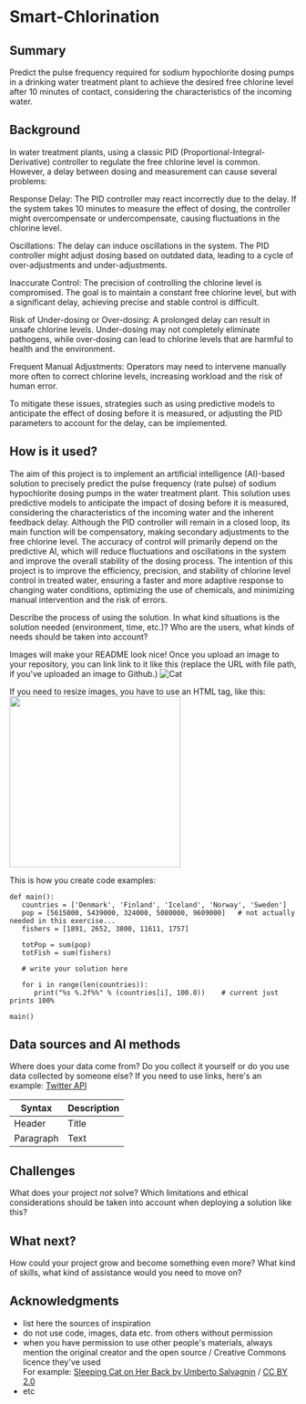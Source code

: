 <!-- This is the markdown template for the final project of the Building AI course, 
created by Reaktor Innovations and University of Helsinki. 
Copy the template, paste it to your GitHub README and edit! -->

# Smart-Chlorination


## Summary

Predict the pulse frequency required for sodium hypochlorite dosing pumps in a drinking water treatment plant to achieve the desired free chlorine level after 10 minutes of contact, considering the characteristics of the incoming water.


## Background

In water treatment plants, using a classic PID (Proportional-Integral-Derivative) controller to regulate the free chlorine level is common. However, a delay between dosing and measurement can cause several problems:

Response Delay: The PID controller may react incorrectly due to the delay. If the system takes 10 minutes to measure the effect of dosing, the controller might overcompensate or undercompensate, causing fluctuations in the chlorine level.

Oscillations: The delay can induce oscillations in the system. The PID controller might adjust dosing based on outdated data, leading to a cycle of over-adjustments and under-adjustments.

Inaccurate Control: The precision of controlling the chlorine level is compromised. The goal is to maintain a constant free chlorine level, but with a significant delay, achieving precise and stable control is difficult.

Risk of Under-dosing or Over-dosing: A prolonged delay can result in unsafe chlorine levels. Under-dosing may not completely eliminate pathogens, while over-dosing can lead to chlorine levels that are harmful to health and the environment.

Frequent Manual Adjustments: Operators may need to intervene manually more often to correct chlorine levels, increasing workload and the risk of human error.

To mitigate these issues, strategies such as using predictive models to anticipate the effect of dosing before it is measured, or adjusting the PID parameters to account for the delay, can be implemented.


## How is it used?

The aim of this project is to implement an artificial intelligence (AI)-based solution to precisely predict the pulse frequency (rate pulse) of sodium hypochlorite dosing pumps in the water treatment plant. This solution uses predictive models to anticipate the impact of dosing before it is measured, considering the characteristics of the incoming water and the inherent feedback delay.
Although the PID controller will remain in a closed loop, its main function will be compensatory, making secondary adjustments to the free chlorine level. The accuracy of control will primarily depend on the predictive AI, which will reduce fluctuations and oscillations in the system and improve the overall stability of the dosing process.
The intention of this project is to improve the efficiency, precision, and stability of chlorine level control in treated water, ensuring a faster and more adaptive response to changing water conditions, optimizing the use of chemicals, and minimizing manual intervention and the risk of errors.

Describe the process of using the solution. In what kind situations is the solution needed (environment, time, etc.)? Who are the users, what kinds of needs should be taken into account?

Images will make your README look nice!
Once you upload an image to your repository, you can link link to it like this (replace the URL with file path, if you've uploaded an image to Github.)
![Cat](https://upload.wikimedia.org/wikipedia/commons/5/5e/Sleeping_cat_on_her_back.jpg)

If you need to resize images, you have to use an HTML tag, like this:
<img src="https://upload.wikimedia.org/wikipedia/commons/5/5e/Sleeping_cat_on_her_back.jpg" width="300">

This is how you create code examples:
```
def main():
   countries = ['Denmark', 'Finland', 'Iceland', 'Norway', 'Sweden']
   pop = [5615000, 5439000, 324000, 5080000, 9609000]   # not actually needed in this exercise...
   fishers = [1891, 2652, 3800, 11611, 1757]

   totPop = sum(pop)
   totFish = sum(fishers)

   # write your solution here

   for i in range(len(countries)):
      print("%s %.2f%%" % (countries[i], 100.0))    # current just prints 100%

main()
```


## Data sources and AI methods
Where does your data come from? Do you collect it yourself or do you use data collected by someone else?
If you need to use links, here's an example:
[Twitter API](https://developer.twitter.com/en/docs)

| Syntax      | Description |
| ----------- | ----------- |
| Header      | Title       |
| Paragraph   | Text        |

## Challenges

What does your project _not_ solve? Which limitations and ethical considerations should be taken into account when deploying a solution like this?

## What next?

How could your project grow and become something even more? What kind of skills, what kind of assistance would you  need to move on? 


## Acknowledgments

* list here the sources of inspiration 
* do not use code, images, data etc. from others without permission
* when you have permission to use other people's materials, always mention the original creator and the open source / Creative Commons licence they've used
  <br>For example: [Sleeping Cat on Her Back by Umberto Salvagnin](https://commons.wikimedia.org/wiki/File:Sleeping_cat_on_her_back.jpg#filelinks) / [CC BY 2.0](https://creativecommons.org/licenses/by/2.0)
* etc
